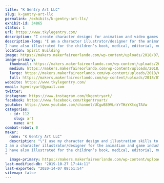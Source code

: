 ```yaml
---
title: "K Gentry Art LLC"
slug: k-gentry-art-llc
permalink: /exhibits/k-gentry-art-llc/
exhibit-id: 34865
status: 1
url: https://www.tkylegentry.com/
description: "I create character designs for animation and video games."
description-long: "I am a character illustrator/designer for the animation and game industry. My passion and my job is to give visual meaning and definition to a written description of any number of characters and creatures. Those designs are used by industry professionals as reference to animate the characters.
I have also illustrated for the children’s book, medical, editorial, music, and print industries.  I create and sell limited edition fine art prints, canvases, character design art books, and original sketches."
location: Spirit Building
image: https://makers.makerfaireorlando.com/wp-content/uploads/2018/07/OctoDancePartnerweb.jpg
image-primary:
  thumbnail: https://makers.makerfaireorlando.com/wp-content/uploads/2018/07/OctoDancePartnerweb-150x150.jpg
  medium: https://makers.makerfaireorlando.com/wp-content/uploads/2018/07/OctoDancePartnerweb-300x240.jpg
  large: https://makers.makerfaireorlando.com/wp-content/uploads/2018/07/OctoDancePartnerweb.jpg
  full: https://makers.makerfaireorlando.com/wp-content/uploads/2018/07/OctoDancePartnerweb.jpg
website: https://www.tkylegentry.com/
email: kgentryart@gmail.com
twitter: 
instagram: https://www.instagram.com/tkgentryart/
facebook: https://www.facebook.com/tkgentryart/
youtube: https://www.youtube.com/channel/UCgwB89VLnYrTHzYXtcgTAVw
categories:
  - id: 112
    slug: art
    name: Art
combat-robot: 0
maker:
  name: "K Gentry Art LLC"
  description: "\"I use my character design and illustration skills to bring ideas to life\"
I am a character illustrator/designer for the animation and game industry.  My passion and my job is to give visual meaning and definition to a written description of any number of characters and creatures.  Those designs are used by industry professionals as reference to animate the characters.
I have also illustrated for the children’s book, medical, editorial, music, and print industries. Although my first love is pencil, I completes my character designs and illustrations on a Mac utilizing Industry standard professional software and a Wacom Cintiq 24HD.
"
  image-primary: https://makers.makerfaireorlando.com/wp-content/uploads/2018/07/KGENLogo-1024x768.jpg
last-modified-db: "2019-10-27 17:44:11"
last-exported: "2020-14-07 08:51:54"
sitemap: false
---
```

